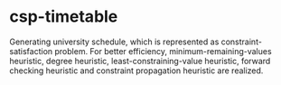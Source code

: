 # csp-timetable
Generating university schedule, which is represented as constraint-satisfaction problem.  For better efficiency, minimum-remaining-values heuristic, degree heuristic, least-constraining-value heuristic, forward checking heuristic and constraint propagation heuristic are realized.
